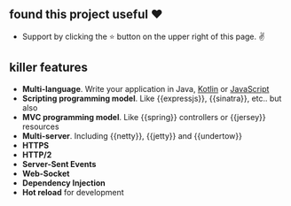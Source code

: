 ## found this project useful :heart:

* Support by clicking the :star: button on the upper right of this page. :v:

## killer features

* **Multi-language**. Write your application in Java, [Kotlin](https://github.com/jooby-project/jooby/tree/master/jooby-lang-kotlin) or [JavaScript](https://github.com/jooby-project/jooby/tree/master/jooby-lang-js)
* **Scripting programming model**. Like {{expressjs}}, {{sinatra}}, etc.. but also
* **MVC programming model**. Like {{spring}} controllers or {{jersey}} resources
* **Multi-server**. Including {{netty}}, {{jetty}} and {{undertow}}
* **HTTPS**
* **HTTP/2**
* **Server-Sent Events**
* **Web-Socket**
* **Dependency Injection**
* **Hot reload** for development

